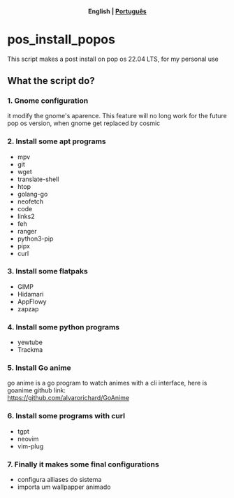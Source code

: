 <h4 align="center">
    <p>
        <b>English</b> |
        <a href="https://github.com/BrunoFelippeFaria/pos_install_popos/blob/main/README_pt-br.md">Рortuguês</a>
    </p>
</h4>




# pos_install_popos

This script makes a post install on pop os 22.04 LTS, for my personal use

## What the script do? 

### 1. Gnome configuration

it modify the gnome's aparence. This feature will no long work for the future pop os version, when gnome get replaced by cosmic

### 2. Install some apt programs 

- mpv
- git
- wget
- translate-shell
- htop
- golang-go
- neofetch
- code
- links2
- feh
- ranger
- python3-pip
- pipx
- curl

### 3. Install some flatpaks

- GIMP
- Hidamari
- AppFlowy
- zapzap

### 4. Install some python programs

- yewtube
- Trackma

### 5. Install Go anime

go anime is a go program to watch animes with a cli interface, here is goanime github link:  
https://github.com/alvarorichard/GoAnime

### 6. Install some programs with curl

- tgpt
- neovim
- vim-plug

### 7. Finally it makes some final configurations

- configura alliases do sistema
- importa um wallpapper animado
